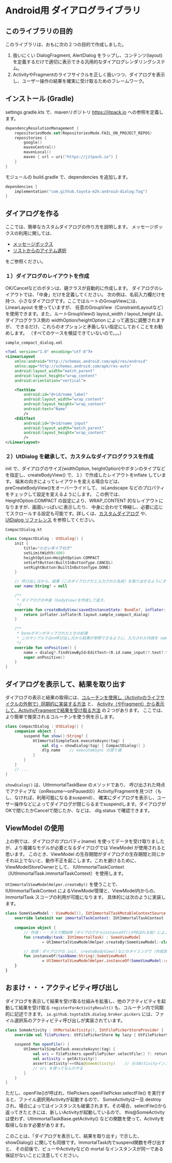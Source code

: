 # Android用 ダイアログライブラリ

## このライブラリの目的

このライブラリは、おもに次の２つの目的で作成しました。

1. 扱いにくい DialogFragment, AlertDialog をラップし、コンテンツ(layout)を定義するだけで適切に表示できる汎用的なダイアログレンダリングシステム。
2. ActivityやFragmentのライフサイクルを正しく扱いつつ、ダイアログを表示し、ユーザー操作の結果を確実に受け取るためのフレームワーク。


## インストール (Gradle)

settings.gradle.kts で、mavenリポジトリ https://jitpack.io への参照を定義します。  

```kotlin
dependencyResolutionManagement {
    repositoriesMode.set(RepositoriesMode.FAIL_ON_PROJECT_REPOS)
    repositories {
        google()
        mavenCentral()
        mavenLocal()
        maven { url = uri("https://jitpack.io") }
    }
}
```

モジュールの build.gradle で、dependencies を追加します。
```kotlin
dependencies {
    implementation("com.github.toyota-m2k:android-dialog:Tag")
}
```


## ダイアログを作る

ここでは、簡単なカスタムダイアログの作り方を説明します。
メッセージボックスの利用に関しては、

- [メッセージボックス](./doc/message_box-ja.md)
- [リストからのアイテム選択](./doc/selection_box-ja.md)

をご参照ください。

### １）ダイアログのレイアウトを作成

OK/Cancelなどのボタンは、親クラスが自動的に作成します。
ダイアログのレイアウトでは、「中身」だけを定義してください。
次の例は、名前入力欄だけを持つ、小さなダイアログです。ここではルートのGroupViewには、LinearLayout を使っていますが、
任意のGroupView（ConstraintLayoutなど）を使用できます。また、ルートGroupViewの layout_width / layout_height は、
ダイアログクラス側の widthOption/heightOption によって適当に調整されますが、
できるだけ、これらのオプションと矛盾しない指定にしておくことをお勧めします。
（すべてのケースを検証できていないので。。。）

`sample_compact_dialog.xml`
```xml
<?xml version="1.0" encoding="utf-8"?>
<LinearLayout
    xmlns:android="http://schemas.android.com/apk/res/android"
    xmlns:app="http://schemas.android.com/apk/res-auto"
    android:layout_width="match_parent"
    android:layout_height="wrap_content"
    android:orientation="vertical">

    <TextView
        android:id="@+id/name_label"
        android:layout_width="wrap_content"
        android:layout_height="wrap_content"
        android:text="Name"
        />
    <EditText
        android:id="@+id/name_input"
        android:layout_width="match_parent"
        android:layout_height="wrap_content"
        />
</LinearLayout>
```
### ２）UtDialog を継承して、カスタムなダイアログクラスを作成

init で、ダイアログのサイズ(widthOption, heightOption)やボタンのタイプなどを指定し、createBodyView() で、１）で作成したレイアウトをinflate しています。
端末の向きによってレイアウトを変える場合などは、preCreateBodyView()をオーバーライドして、
isLandscape などのプロパティをチェックして設定を変えるようにします。
この例では、HeightOption.COMPACT の設定により、WRAP_CONTENT 的なレイアウトになりますが、画面いっぱいに表示したり、
中身に合わせて伸縮し、必要に応じてスクロールする設定も可能です。詳しくは、[カスタムダイアログ](./doc/custom_dialog.md) や、
[UtDialog リファレンス](./doc/dialog_reference.md) を参照してください。

`CompactDialog.kt`
```Kotlin
class CompactDialog : UtDialog() {
    init {
        title="小さいダイアログ"
        setLimitWidth(400)
        heightOption=HeightOption.COMPACT
        setLeftButton(BuiltInButtonType.CANCEL)
        setRightButton(BuiltInButtonType.DONE)
    }

    // 呼び出し元から、結果（このダイアログだと入力された名前）を取り出せるようにするためのプロパティ
    var name:String? = null

    /**
     * ダイアログの中身 (bodyView)を作成して返す。
     */
    override fun createBodyView(savedInstanceState: Bundle?, inflater: IViewInflater): View {
        return inflater.inflate(R.layout.sample_compact_dialog)
    }

    /**
     * Doneボタンがタップされたときの処理
     * このサンプルではｍ呼び出し元から結果が参照できるように、入力された内容を name プロパティにセットしています。
     */
    override fun onPositive() {
        name = dialog?.findViewById<EditText>(R.id.name_input)?.text?.toString() ?: ""
        super.onPositive()
    }
}
```

## ダイアログを表示して、結果を取り出す

ダイアログの表示と結果の取得には、[コルーチンを使用し（Activityのライフサイクルの外側で）同期的に実装する方法](./doc/task.md) と、
[Activity（やFragment）から表示して、Activity/Fragmentで結果を受け取る方法](./doc/dialog_management.md) の２つがあります。
ここでは、より簡単で推奨されるコルーチンを使う例を示します。

```kotlin
class CompactDialog : UtDialog() {
    companion object {
        suspend fun show():String? {
            UtImmortalSimpleTask.executeAsync(tag) {
                val dlg = showDialog(tag) { CompactDialog() }
                dlg.name    // executeAsync の戻り値
            }
        }        
    }
    // ...
}
```
`showDialog()` は、UtImmortalTaskBase のメソッドであり、
呼び出された時点でアクティブな（onResume～onPausedの）Activity/Fragmentを見つけ（もし、なければ、利用可能になるまsuspend）、
確実にダイアログを表示し、ユーザー操作などによってダイアログが閉じらるまでsuspendします。ダイアログがOKで閉じたかCancelで閉じたか、などは、
dlg.status で確認できます。

## ViewModel の使用

上の例では、ダイアログのプロパティ(name) を使ってデータを受け取りましたが、より複雑なモデルが必要となるダイアログでは ViewModel が使用されると思います。
このとき、ViewModel の生存期間がダイアログの生存期間と同じかそれ以上でないと、動作不正を起こします。これを避けるために、ViewModelStoreOwnerとして、
IUtImmortalTaskContext（IUtImmortalTask.immortalTaskContext）を使用します。

`UtImmortalViewModelHelper.createBy()` を使うことで、IUtImmortalTaskContext によるViewModel管理と、ViewModel内からの、ImmortalTask スコープの利用が可能になります。
具体的には次のように実装します。

```kotlin
class SomeViewModel : ViewModel(), IUtImmortalTaskMutableContextSource {
    override lateinit var immortalTaskContext: IUtImmortalTaskContext
    
    companion object {
        // 作成・・・タスク開始時（ダイアログからinstanceOf()が呼ばれる前）によぶ。
        fun createBy(task: IUtImmortalTask) : SomeViewModel
                = UtImmortalViewModelHelper.createBy(SomeViewModel::class.java, task)

        // 取得：ダイアログの init, createBodyView()などのタイミングで（作成済みの）ViewModelを取り出す。
        fun instanceOf(taskName:String):SomeViewModel
                = UtImmortalViewModelHelper.instanceOf(SomeViewModel::class.java, taskName)
    }
}
```
## おまけ・・・アクティビティ呼び出し

ダイアログを表示して結果を受け取る仕組みを拡張し、他のアクティビティを起動して結果を受け取る `registerForActivityResult()` も、コルーチン内で同期的に記述できます。
`io.github.toyota32k.dialog.broker.pickers` には、ファイル選択系のアクティビティ呼び出しが実装されています。

```kotlin
class SomeActivity : UtMortalActivity(), IUtFilePickerStoreProvider {
    override val filePickers: UtFilePickerStore by lazy { UtFilePickerStore() }
    
    suspend fun openFile() {
        UtImmortalSimpleTask.executeAsync(tag) {
            val uri = filePickers.openFilePicker.selectFile() ?: return@executeAsync
            val activity = getActivity()
            assert(activity!==this@SomeActivity)    // 元のActivityインスタンスは死んでる。
            // uri を使ってなんかやる
        }
    }
}
```
ただし、openFile()が呼ばれ、filePickers.openFilePicker.selectFile() を実行すると、ファイル選択用Activityが起動するので、
SomeActivityは一旦 destroy され、場合によってはインスタンスも破棄されます。その場合、selectFile()から返ってきたときには、新しいActivityが起動しているので、
this@SomeActivity は使わず、UtImmortalTaskBase.getActivity() などの関数を使って、Activityを取得しなおす必要があります。

このことは、「ダイアログを表示して、結果を取り出す」で示した、showDialog() に関しても同様です。ImmortalTask内でsuspend関数を呼び出すと、
その前後で、ビューやActivityなどの mortal なインスタンスが同一である保証がないことに注意してください。
